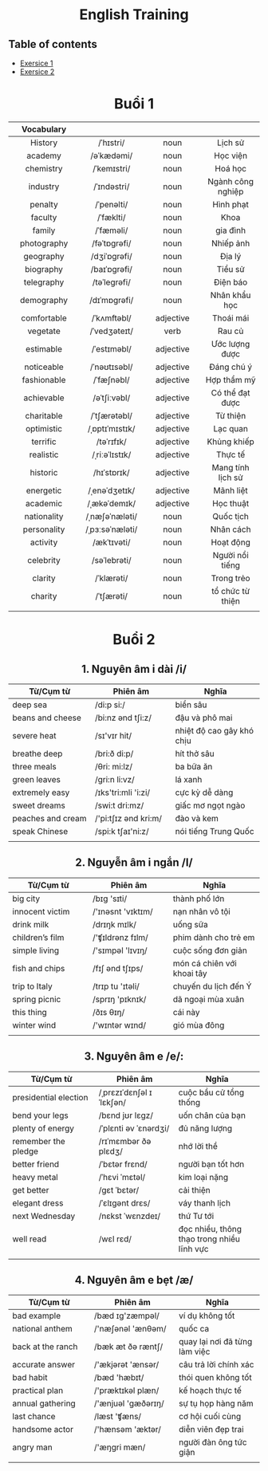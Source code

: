 <div align="center">

# English Training
</div>


## Table of contents
- [Exersice 1](./exercise_1)
- [Exersice 2](./exercise_2)



<div align="center">

# Buổi 1

<div align="center">
  
| Vocabulary| | | |
| :-----: | :-: |:-: |:-: |
| History | /ˈhɪstri/ |noun |Lịch sử|
| academy | /əˈkædəmi/ |noun |Học viện|
| chemistry |/ˈkemɪstri/ |noun |Hoá học|
| industry |/ˈɪndəstri/ |noun |Ngành công nghiệp|
| penalty |/ˈpenəlti/ |noun |Hình phạt|
| faculty |/ˈfæklti/ |noun |Khoa|
| family |/ˈfæməli/ |noun |gia đình|
| photography |/fəˈtɒɡrəfi/ |noun |Nhiếp ảnh|
| geography |/dʒiˈɒɡrəfi/ |noun |Địa lý|
| biography |/baɪˈɒɡrəfi/ |noun |Tiểu sử|
| telegraphy |/təˈleɡrəfi/ |noun |Điện báo|
| demography |/dɪˈmɒɡrəfi/|noun |Nhân khẩu học|  
| comfortable  |/ˈkʌmftəbl/|adjective |Thoái mái|  
| vegetate  |/ˈvedʒəteɪt/|verb |Rau củ|  
| estimable  |/ˈestɪməbl/|adjective |Ước lượng được|
| noticeable  |/ˈnəʊtɪsəbl/|adjective |Đáng chú ý|  
| fashionable  |/ˈfæʃnəbl/|adjective |Hợp thẩm mỹ|    
| achievable  |/əˈtʃiːvəbl/|adjective |Có thể đạt được|    
| charitable  |/ˈtʃærətəbl/|adjective |Từ thiện|    
| optimistic  |/ˌɒptɪˈmɪstɪk/|adjective |Lạc quan|   
| terrific   |/təˈrɪfɪk/ |adjective |Khủng khiếp|     
| realistic  |/ˌriːəˈlɪstɪk/ |adjective |Thực tế| 
| historic  |/hɪˈstɒrɪk/ |adjective |Mang tính lịch sử| 
| energetic  |/ˌenəˈdʒetɪk/ |adjective |Mãnh liệt|   
| academic  |/ˌækəˈdemɪk/ |adjective |Học thuật|   
| nationality  |/ˌnæʃəˈnæləti/ |noun |Quốc tịch|    
| personality  |/ˌpɜːsəˈnæləti/ |noun |Nhân cách|     
| activity  |/ækˈtɪvəti/|noun |Hoạt động|
| celebrity  |/səˈlebrəti/|noun |Người nổi tiếng|  
| clarity  |/ˈklærəti/|noun |Trong trẻo|    
| charity  |/ˈtʃærəti/|noun |tổ chức từ thiện|
|<img width=500/>|<img width=500/>|<img width=500/>|<img width=700/>|
  
</div>
  
# Buổi 2

  ## 1. Nguyên âm i dài /i/

| Từ/Cụm từ       | Phiên âm         | Nghĩa                           |
|-----------------|------------------|---------------------------------|
| deep sea        | /di:p si:/       | biển sâu                        |
| beans and cheese| /bi:nz ənd tʃi:z/| đậu và phô mai                   |
| severe heat     | /sɪ'vɪr hit/     | nhiệt độ cao gây khó chịu        |
| breathe deep    | /bri:ð di:p/     | hít thở sâu                      |
| three meals     | /θri: mi:lz/     | ba bữa ăn                        |
| green leaves    | /ɡri:n li:vz/    | lá xanh                         |
| extremely easy  | /ɪks'tri:mli 'i:zi/| cực kỳ dễ dàng                 |
| sweet dreams    | /swi:t dri:mz/   | giấc mơ ngọt ngào                |
| peaches and cream| /'pi:tʃɪz ənd kri:m/| đào và kem                    |
| speak Chinese   | /spi:k tʃaɪ'ni:z/ | nói tiếng Trung Quốc             |
|<img width=500/>|<img width=500/>|<img width=700/>|


  
## 2. Nguyễn âm i ngắn /I/
  
  | Từ/Cụm từ       | Phiên âm         | Nghĩa                           |
|-----------------|------------------|---------------------------------|
| big city        | /bɪɡ 'sɪti/      | thành phố lớn                    |
| innocent victim | /'ɪnəsnt 'vɪktɪm/ | nạn nhân vô tội                  |
| drink milk      | /drɪŋk mɪlk/     | uống sữa                        |
| children’s film | /'ʧɪldrənz fɪlm/ | phim dành cho trẻ em             |
| simple living   | /'sɪmpəl 'lɪvɪŋ/  | cuộc sống đơn giản               |
| fish and chips  | /fɪʃ ənd tʃɪps/  | món cá chiên với khoai tây       |
| trip to Italy   | /trɪp tu 'ɪtəli/  | chuyến du lịch đến Ý             |
| spring picnic   | /sprɪŋ 'pɪknɪk/  | dã ngoại mùa xuân                |
| this thing      | /ðɪs θɪŋ/         | cái này                          |
| winter wind     | /'wɪntər wɪnd/   | gió mùa đông                     |
|<img width=500/>|<img width=500/>|<img width=700/>|

## 3. Nguyên âm e /e/: 
  
  | Từ/Cụm từ           | Phiên âm                | Nghĩa                                      |
|---------------------|-------------------------|--------------------------------------------|
| presidential election | /ˌprɛzɪˈdɛnʃəl ɪˈlɛkʃən/ | cuộc bầu cử tổng thống                   |
| bend your legs       | /bɛnd jʊr lɛɡz/         | uốn chân của bạn                        |
| plenty of energy     | /ˈplɛnti əv ˈɛnərdʒi/  | đủ năng lượng                            |
| remember the pledge  | /rɪˈmɛmbər ðə plɛdʒ/  | nhớ lời thề                               |
| better friend        | /ˈbɛtər frɛnd/         | người bạn tốt hơn                       |
| heavy metal          | /ˈhɛvi ˈmɛtəl/         | kim loại nặng                            |
| get better           | /ɡɛt ˈbɛtər/           | cải thiện                                 |
| elegant dress        | /ˈɛlɪɡənt drɛs/       | váy thanh lịch                           |
| next Wednesday       | /nɛkst ˈwɛnzdeɪ/       | thứ Tư tới                               |
| well read            | /wɛl rɛd/              | đọc nhiều, thông thạo trong nhiều lĩnh vực |
|<img width=500/>|<img width=500/>|<img width=700/>|

  
  
## 4. Nguyên âm e bẹt /æ/
  
  | Từ/Cụm từ         | Phiên âm            | Nghĩa                           |
|-------------------|---------------------|---------------------------------|
| bad example       | /bæd ɪɡ'zæmpəl/      | ví dụ không tốt                 |
| national anthem   | /'næʃənəl 'ænθəm/    | quốc ca                         |
| back at the ranch | /bæk æt ðə ræntʃ/    | quay lại nơi đã từng làm việc     |
| accurate answer   | /'ækjərət 'ænsər/    | câu trả lời chính xác            |
| bad habit         | /bæd 'hæbɪt/         | thói quen không tốt              |
| practical plan    | /'præktɪkəl plæn/    | kế hoạch thực tế                |
| annual gathering  | /'ænjuəl 'ɡæðərɪŋ/   | sự tụ họp hàng năm              |
| last chance       | /læst 'ʧæns/        | cơ hội cuối cùng                 |
| handsome actor    | /'hænsəm 'æktər/     | diễn viên đẹp trai               |
| angry man         | /'æŋɡri mæn/         | người đàn ông tức giận           |
|<img width=500/>|<img width=500/>|<img width=700/>|

  
</div>

